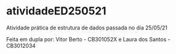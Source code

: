 # atividadeED250521
Atividade prática de estrutura de dados passada no dia 25/05/21

Feita em dupla por: 
Vitor Berto - CB301052X e
Laura dos Santos - CB3012034

